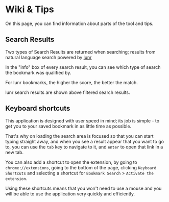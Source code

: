 # Wiki & Tips

On this page, you can find information about parts of the tool and tips.

## Search Results

Two types of Search Results are returned when searching; results from natural language search powered by [lunr](https://lunrjs.com/)

In the "info" box of every search result, you can see which type of search the bookmark was qualified by.

For lunr bookmarks, the higher the score, the better the match.

lunr search results are shown above filtered search results.

## Keyboard shortcuts

This application is designed with user speed in mind; its job is simple - to get you to your saved bookmark in as little time as possible.

That's why on loading the search area is focused so that you can start typing straight away, and when you see a result appear that you want to go to, you can use the `tab` key to navigate to it, and `enter` to open that link in a new tab.

You can also add a shortcut to open the extension, by going to `chrome://extensions`, going to the bottom of the page, clicking `Keyboard Shortcuts` and selecting a shortcut for `Bookmark Search` > `Activate the extension`.

Using these shortcuts means that you won't need to use a mouse and you will be able to use the application very quickly and efficiently.

